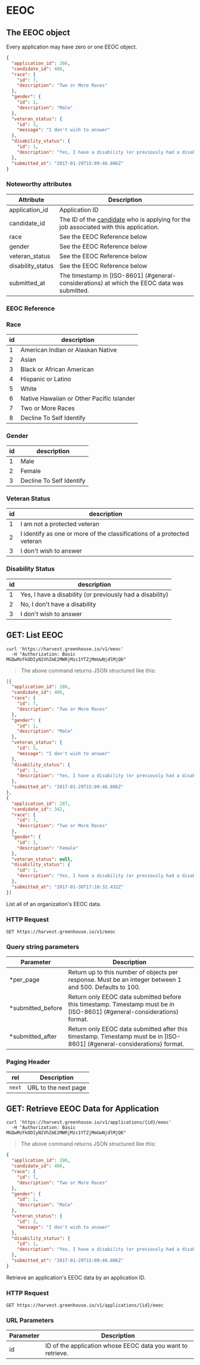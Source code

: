 # EEOC

## The EEOC object

Every application may have zero or one EEOC object.

```json
{
  "application_id": 286,
  "candidate_id": 406,
  "race": {
    "id": 7,
    "description": "Two or More Races"
  },
  "gender": {
    "id": 1,
    "description": "Male"
  },
  "veteran_status": {
    "id": 3,
    "message": "I don't wish to answer"
  },
  "disability_status": {
    "id": 1,
    "description": "Yes, I have a disability (or previously had a disability)"
  },
  "submitted_at": "2017-01-29T15:09:46.806Z"
}
```

### Noteworthy attributes
| Attribute | Description |
|-----------|-------------|
| application_id | Application ID |
| candidate_id | The ID of the [candidate](#candidates) who is applying for the job associated with this application.
|race|See the EEOC Reference below
|gender|See the EEOC Reference below
|veteran_status|See the EEOC Reference below
|disability_status|See the EEOC Reference below
|submitted_at| The timestamp in [ISO-8601] (#general-considerations) at which the EEOC data was submitted.



### EEOC Reference

### Race

| id | description |
|------|------|
|1|American Indian or Alaskan Native
|2|Asian
|3|Black or African American
|4|Hispanic or Latino
|5|White
|6|Native Hawaiian or Other Pacific Islander
|7|Two or More Races
|8|Decline To Self Identify

### Gender
| id | description |
|----|-----------|
|1|Male
|2|Female
|3|Decline To Self Identify

### Veteran Status
| id | description |
|----|-----------|
|1|I am not a protected veteran
|2|I identify as one or more of the classifications of a protected veteran
|3|I don't wish to answer

### Disability Status
| id | description |
|----|-----------|
|1|Yes, I have a disability (or previously had a disability)
|2|No, I don't have a disability
|3|I don't wish to answer

## GET: List EEOC

```shell
curl 'https://harvest.greenhouse.io/v1/eeoc'
  -H "Authorization: Basic MGQwMzFkODIyN2VhZmE2MWRjMzc1YTZjMmUwNjdlMjQ6"
```
> The above command returns JSON structured like this:

```json
[{
  "application_id": 286,
  "candidate_id": 406,
  "race": {
    "id": 7,
    "description": "Two or More Races"
  },
  "gender": {
    "id": 1,
    "description": "Male"
  },
  "veteran_status": {
    "id": 3,
    "message": "I don't wish to answer"
  },
  "disability_status": {
    "id": 1,
    "description": "Yes, I have a disability (or previously had a disability)"
  },
  "submitted_at": "2017-01-29T15:09:46.806Z"
},
{
  "application_id": 287,
  "candidate_id": 342,
  "race": {
    "id": 7,
    "description": "Two or More Races"
  },
  "gender": {
    "id": 2,
    "description": "Female"
  },
  "veteran_status": null,
  "disability_status": {
    "id": 1,
    "description": "Yes, I have a disability (or previously had a disability)"
  },
  "submitted_at": "2017-01-30T17:10:32.432Z"
}]
```

List all of an organization's EEOC data.

### HTTP Request
`GET https://harvest.greenhouse.io/v1/eeoc`

### Query string parameters
Parameter | Description
--------- | -----------
*per_page | Return up to this number of objects per response. Must be an integer between 1 and 500. Defaults to 100.
*submitted_before | Return only EEOC data submitted before this timestamp. Timestamp must be in [ISO-8601] (#general-considerations) format.
*submitted_after | Return only EEOC data submitted after this timestamp. Timestamp must be in [ISO-8601] (#general-considerations) format.

### Paging Header
rel|Description
---|--------
|`next`|URL to the next page

## GET: Retrieve EEOC Data for Application

```shell
curl 'https://harvest.greenhouse.io/v1/applications/{id}/eeoc'
  -H "Authorization: Basic MGQwMzFkODIyN2VhZmE2MWRjMzc1YTZjMmUwNjdlMjQ6"
```
> The above command returns JSON structured like this:

```json
{
  "application_id": 286,
  "candidate_id": 406,
  "race": {
    "id": 7,
    "description": "Two or More Races"
  },
  "gender": {
    "id": 1,
    "description": "Male"
  },
  "veteran_status": {
    "id": 3,
    "message": "I don't wish to answer"
  },
  "disability_status": {
    "id": 1,
    "description": "Yes, I have a disability (or previously had a disability)"
  },
  "submitted_at": "2017-01-29T15:09:46.806Z"
}
```

Retrieve an application's EEOC data by an application ID.

### HTTP Request

`GET https://harvest.greenhouse.io/v1/applications/{id}/eeoc`

### URL Parameters

Parameter | Description
--------- | -----------
id | ID of the application whose EEOC data you want to retrieve.